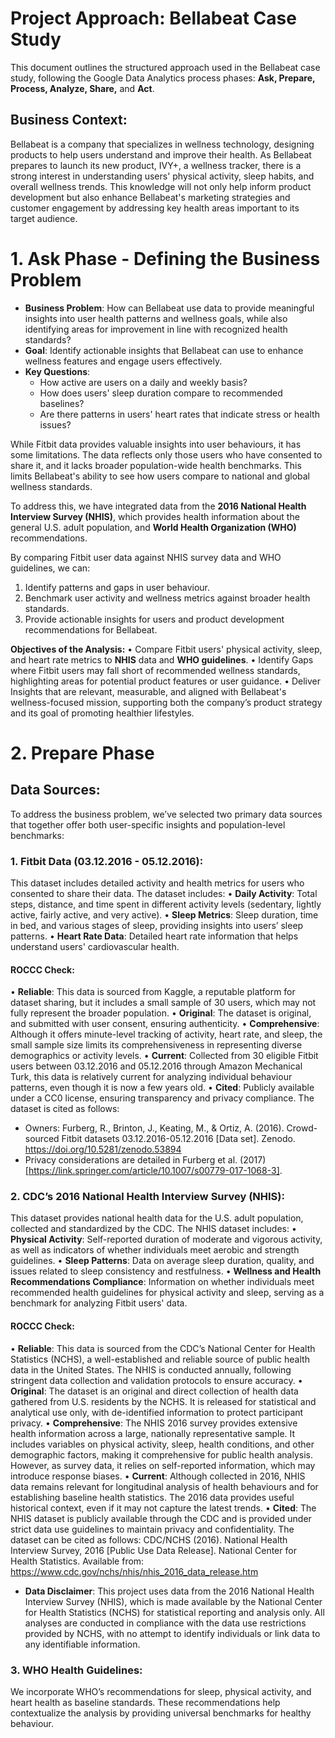 # Project Approach: Bellabeat Case Study

This document outlines the structured approach used in the Bellabeat case study, following the Google Data Analytics process phases: **Ask, Prepare, Process, Analyze, Share,** and **Act**.

## **Business Context**: 
Bellabeat is a company that specializes in wellness technology, designing products to help users understand and improve their health. As Bellabeat prepares to launch its new product, IVY+, a wellness tracker, there is a strong interest in understanding users' physical activity, sleep habits, and overall wellness trends. This knowledge will not only help inform product development but also enhance Bellabeat's marketing strategies and customer engagement by addressing key health areas important to its target audience.

# 1. Ask Phase - Defining the Business Problem
- **Business Problem**: How can Bellabeat use data to provide meaningful insights into user health patterns and wellness goals, while also identifying areas for improvement in line with recognized health standards?
- **Goal**: Identify actionable insights that Bellabeat can use to enhance wellness features and engage users effectively.
- **Key Questions**:
  - How active are users on a daily and weekly basis?
  - How does users' sleep duration compare to recommended baselines?
  - Are there patterns in users' heart rates that indicate stress or health issues?

While Fitbit data provides valuable insights into user behaviours, it has some limitations. The data reflects only those users who have consented to share it, and it lacks broader population-wide health benchmarks. This limits Bellabeat's ability to see how users compare to national and global wellness standards. 

To address this, we have integrated data from the **2016 National Health Interview Survey (NHIS)**, which provides health information about the general U.S. adult population, and **World Health Organization (WHO)** recommendations. 

By comparing Fitbit user data against NHIS survey data and WHO guidelines, we can:
1.	Identify patterns and gaps in user behaviour.
2.	Benchmark user activity and wellness metrics against broader health standards.
3.	Provide actionable insights for users and product development recommendations for Bellabeat.

**Objectives of the Analysis:**
•	Compare Fitbit users' physical activity, sleep, and heart rate metrics to **NHIS** data and **WHO guidelines**.
•	Identify Gaps where Fitbit users may fall short of recommended wellness standards, highlighting areas for potential product features or user guidance.
•	Deliver Insights that are relevant, measurable, and aligned with Bellabeat's wellness-focused mission, supporting both the company’s product strategy and its goal of promoting healthier lifestyles.

# 2. Prepare Phase
## **Data Sources**:
To address the business problem, we’ve selected two primary data sources that together offer both user-specific insights and population-level benchmarks:
### 1.	**Fitbit Data (03.12.2016 - 05.12.2016)**:
This dataset includes detailed activity and health metrics for users who consented to share their data. The dataset includes:
•	**Daily Activity**: Total steps, distance, and time spent in different activity levels (sedentary, lightly active, fairly active, and very active).
•	**Sleep Metrics**: Sleep duration, time in bed, and various stages of sleep, providing insights into users’ sleep patterns.
• **Heart Rate Data**: Detailed heart rate information that helps understand users' cardiovascular health.

#### ROCCC Check:
•	**Reliable**: This data is sourced from Kaggle, a reputable platform for dataset sharing, but it includes a small sample of 30 users, which may not fully represent the broader population.
•	**Original**: The dataset is original, and submitted with user consent, ensuring authenticity.
•	**Comprehensive**: Although it offers minute-level tracking of activity, heart rate, and sleep, the small sample size limits its comprehensiveness in representing diverse demographics or activity levels.
•	**Current**: Collected from 30 eligible Fitbit users between 03.12.2016 and 05.12.2016 through Amazon Mechanical Turk, this data is relatively current for analyzing individual behaviour patterns, even though it is now a few years old.
•	**Cited**: Publicly available under a CC0 license, ensuring transparency and privacy compliance. The dataset is cited as follows:
  - Owners: Furberg, R., Brinton, J., Keating, M., & Ortiz, A. (2016). Crowd-sourced Fitbit datasets 03.12.2016-05.12.2016 [Data set]. Zenodo. https://doi.org/10.5281/zenodo.53894
  - Privacy considerations are detailed in Furberg et al. (2017) [https://link.springer.com/article/10.1007/s00779-017-1068-3].

### 2.	**CDC’s 2016 National Health Interview Survey (NHIS)**:
This dataset provides national health data for the U.S. adult population, collected and standardized by the CDC. The NHIS dataset includes:
•	**Physical Activity**: Self-reported duration of moderate and vigorous activity, as well as indicators of whether individuals meet aerobic and strength guidelines.
•	**Sleep Patterns**: Data on average sleep duration, quality, and issues related to sleep consistency and restfulness.
•	**Wellness and Health Recommendations Compliance**: Information on whether individuals meet recommended health guidelines for physical activity and sleep, serving as a benchmark for analyzing Fitbit users' data.

#### ROCCC Check:
•	**Reliable**: This data is sourced from the CDC’s National Center for Health Statistics (NCHS), a well-established and reliable source of public health data in the United States. The NHIS is conducted annually, following stringent data collection and validation protocols to ensure accuracy.
•	**Original**: The dataset is an original and direct collection of health data gathered from U.S. residents by the NCHS. It is released for statistical and analytical use only, with de-identified information to protect participant privacy.
•	**Comprehensive**: The NHIS 2016 survey provides extensive health information across a large, nationally representative sample. It includes variables on physical activity, sleep, health conditions, and other demographic factors, making it comprehensive for public health analysis. However, as survey data, it relies on self-reported information, which may introduce response biases.
•	**Current**: Although collected in 2016, NHIS data remains relevant for longitudinal analysis of health behaviours and for establishing baseline health statistics. The 2016 data provides useful historical context, even if it may not capture the latest trends.
•	**Cited**: The NHIS dataset is publicly available through the CDC and is provided under strict data use guidelines to maintain privacy and confidentiality. The dataset can be cited as follows:
CDC/NCHS (2016). National Health Interview Survey, 2016 [Public Use Data Release]. National Center for Health Statistics. Available from: https://www.cdc.gov/nchs/nhis/nhis_2016_data_release.htm
  - **Data Disclaimer**: This project uses data from the 2016 National Health Interview Survey (NHIS), which is made available by the National Center for Health Statistics (NCHS) for statistical reporting and analysis only. All analyses are conducted in compliance with the data use restrictions provided by NCHS, with no attempt to identify individuals or link data to any identifiable information.

### 3.	**WHO Health Guidelines**:
We incorporate WHO’s recommendations for sleep, physical activity, and heart health as baseline standards. These recommendations help contextualize the analysis by providing universal benchmarks for healthy behaviour.


